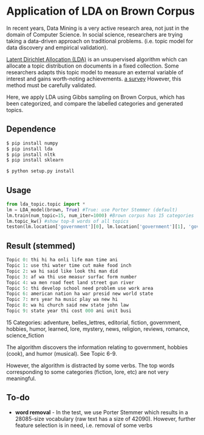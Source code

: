 Application of LDA on Brown Corpus
========
In recent years, Data Mining is a very active research area, not just in the domain of Computer Science. In social science, researchers are trying taking a data-driven approach on traditional problems. (i.e. topic model for data discovery and empirical validation).

[Latent Dirichlet Allocation (LDA)](http://machinelearning.wustl.edu/mlpapers/paper_files/BleiNJ03.pdf) is an unsupervised algorithm which can allocate a topic distribution on documents in a fixed collection. Some researchers adapts this topic model to measure an external variable of interest and gains worth-noting achievements. [a survey](http://www.cs.columbia.edu/~blei/papers/Blei2012.pdf) However, this method must be carefully validated.

Here, we apply LDA using Gibbs sampling on Brown Corpus, which has been categorized, and compare the labelled categories and generated topics.


Dependence
------------

```bash
$ pip install numpy
$ pip install lda
$ pip install nltk
$ pip install sklearn

$ python setup.py install
```

Usage
-----

```python
from lda_topic.topic import *
lm = LDA_model(brown, True) #True: use Porter Stemmer (default)
lm.train(num_topic=15, num_iter=1000) #Brown corpus has 15 categories
lm.topic_kw() #show top-8 words of all topics
teston(lm.location['government'][0], lm.location['government'][1], 'government')  #show results for 'government' passages					
```

Result (stemmed)
---

```python
Topic 0: thi hi ha onli life man time ani
Topic 1: use thi water time cut make food inch
Topic 2: wa hi said like look thi man did
Topic 3: af wa thi use measur surfac form number
Topic 4: wa men road feet land street gun river
Topic 5: thi develop school need problem use work area
Topic 6: american nation ha war presid new world state
Topic 7: mrs year ha music play wa new hi
Topic 8: wa hi church said new state john law
Topic 9: state year thi cost 000 ani unit busi
```
15 Categories: adventure, belles_lettres, editorial, fiction, government, hobbies, humor, learned, lore, mystery, news, religion, reviews, romance, science_fiction

The algorithm discovers the information relating to government, hobbies (cook), and humor (musical). See Topic 6-9.

However, the algorithm is distracted by some verbs. The top words corresponding to some categories (fiction, lore, etc) are not very meaningful.


To-do
---
* __word removal__ - In the test, we use Porter Stemmer which results in a 28085-size vocabulary (raw text has a size of 42090). However, further feature selection is in need, i.e. removal of some verbs
